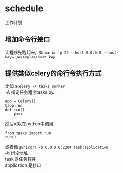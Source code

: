 schedule
=============

工作计划

## 增加命令行接口

让程序先跑起来，如 `maria -p 22 --host 0.0.0.0 --host-key=./examples/host.key`

## 提供类似celery的命行令执行方式

比如 ``$celery -A tasks worker``  
-A 指定任务程序tasks.py.  

    app = Celery()  
    @app.run  
    def run()  
        pass  

然后可以在python中调用  

    from tasks import run  
    run()  

或者像
``gunicorn -b 0.0.0.0:2200 task:application``    
-b 绑定地址  
task 是任务程序  
application  是接口  

